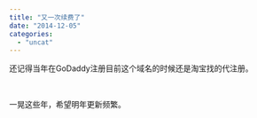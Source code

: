 ```yaml
---
title: "又一次续费了"
date: "2014-12-05"
categories: 
  - "uncat"
---
```


还记得当年在GoDaddy注册目前这个域名的时候还是淘宝找的代注册。

 

一晃这些年，希望明年更新频繁。
